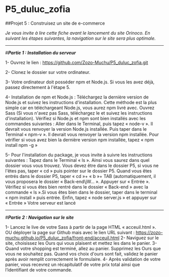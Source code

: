 # P5_duluc_zofia

##Projet 5 : Construisez un site de e-commerce

_Je vous invite à lire cette fiche avant le lancement du site Orinoco. En suivant les étapes suivantes, la navigation sur le site sera plus optimale._

----------------------------------------------------------------------------------------------------------------------------------------------------------------------------------
#**_Partie 1 : Installation du serveur_**

1- Ouvrez le lien : https://github.com/Zozo-Muchu/P5_duluc_zofia.git

2- Clonez le dossier sur votre ordinateur.

3- Votre ordinateur doit posséder npm et Node.js. Si vous les avez déjà, passez directement à l'étape 5.

4- Installation de npm et Node.js :
Téléchargez la dernière version de Node.js et suivez les instructions d'installation. Cette méthode est  la plus simple car en téléchargeant Node.js, vous aurez npm livré avec.
Ouvrez Sass (Si vous n'avez pas Sass, téléchargez le et suivez les instructions d'installation).
Vérifiez si Node.js et npm sont bien installés avec les commandes suivantes : 
Aller dans le Terminal, puis tapez « node-v ». Il devrait vous renvoyer la version Node.js installée.
Puis taper dans le Terminal « npm-v ». Il devrait vous renvoyer la version npm installée.
Pour vérifier si vous avez bien la dernière version npm installée, tapez « npm install npm -g »

5- Pour l'installation du package, je vous invite à suivre les instructions suivantes :
Tapez dans le Terminal « ls ». Ainsi vous saurez dans quel dossier vous vous trouvez. Vous devez être dans le dossier P5, si vous ne l'êtes pas, taper « cd » puis pointer sur le dossier P5.
Quand vous êtes entrés dans le dossier P5, taper « cd »+ « b »+ TAB (automatiquement, il vous proposera le dossier « Back-end\jW... ». Appuyer sur « Entrée ».
Vérifiez si vous êtes bien rentré dans le dossier « Back-end » avec la commande « ls ».Si vous êtes bien dans le dossier, taper dans le terminal « npm install » puis entrée.
Enfin, tapez « node server.js » et appuyer sur « Entrée »
Votre serveur est lancé

---------------------------------------------------------------------------------------------------------------------------------------------------------------------------------

#**_Partie 2 : Navigation sur le site_**

1- Lancez le live de votre Sass à partir de la page HTML « acceuil.html ». OU déployer la page sur Github mais avec le lien URL suivant : https://zozo-muchu.github.io/P5_duluc_zofia/front-end/acceuil.html
2- Naviguez sur le site, choisissez les Ours qui vous plaisent et mettez les dans le panier.
3- Quand votre shopping est terminé, allez au panier. Supprimez les Ours que vous ne souhaitez pas. Quand vos choix d'ours sont fait, validez le panier après avoir remplit correctement le formulaire.
4- Après validation de votre panier, vous recevrez un récapitulatif de votre prix total ainsi que l’identifiant de votre commande.
